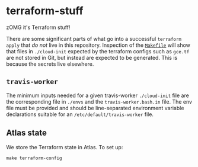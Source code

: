 # terraform-stuff

zOMG it's Terraform stuff!

There are some significant parts of what go into a successful `terraform apply`
that *do not* live in this repository.  Inspection of the
[`Makefile`](./Makefile) will show that files in `./cloud-init` expected by the
terraform configs such as `gce.tf` are not stored in Git, but instead are
expected to be generated.  This is because the secrets live elsewhere.

## `travis-worker`

The minimum inputs needed for a given travis-worker `./cloud-init` file are the
corresponding file in `./envs` and the `travis-worker.bash.in` file.  The env file
must be provided and should be line-separated environment variable declarations
suitable for an `/etc/default/travis-worker` file.

## Atlas state

We store the Terraform state in Atlas. To set up:

    make terraform-config
